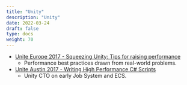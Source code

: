 ```yaml
---
title: "Unity"
description: "Unity"
date: 2022-03-24
draft: false
type: docs
weight: 70
---
```

 * [Unite Europe 2017 - Squeezing Unity: Tips for raising performance](https://youtu.be/_wxitgdx-UI)
   * Performance best practices drawn from real-world problems.
 * [Unite Austin 2017 - Writing High Performance C# Scripts](https://youtu.be/tGmnZdY5Y-E)
   * Unity CTO on early Job System and ECS.
